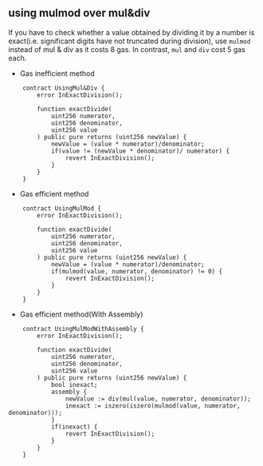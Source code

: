 ## using mulmod over mul&div

If you have to check whether a value obtained by dividing it by a number is exact(i.e. significant digits have not truncated during division), use `mulmod` instead of mul & div as it costs 8 gas. In contrast, `mul` and `div` cost 5 gas each.

- Gas inefficient method
```
    contract UsingMul&Div {
        error InExactDivision();

        function exactDivide(
            uint256 numerator,
            uint256 denominator,
            uint256 value
        ) public pure returns (uint256 newValue) {
            newValue = (value * numerator)/denominator;
            if(value != (newValue * denominator)/ numerator) {
                revert InExactDivision();
            }
        }
    }

```

- Gas efficient method

```
    contract UsingMulMod {
        error InExactDivision();

        function exactDivide(
            uint256 numerator,
            uint256 denominator,
            uint256 value
        ) public pure returns (uint256 newValue) {
            newValue = (value * numerator)/denominator;
            if(mulmod(value, numerator, denominator) != 0) {
                revert InExactDivision();
            }
        }
    }

```

- Gas efficient method(With Assembly)

```
    contract UsingMulModWithAssembly {
        error InExactDivision();

        function exactDivide(
            uint256 numerator,
            uint256 denominator,
            uint256 value
        ) public pure returns (uint256 newValue) {
            bool inexact;
            assembly {
                newValue := div(mul(value, numerator, denominator));
                inexact := iszero(iszero(mulmod(value, numerator, denominator)));
            }
            if(inexact) {
                revert InExactDivision();
            }
        }
    }

```